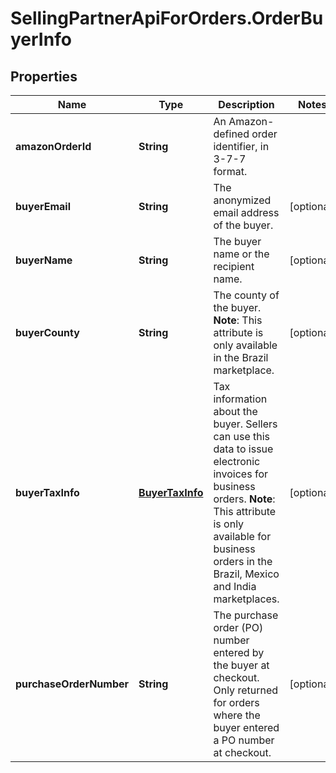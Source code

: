 # SellingPartnerApiForOrders.OrderBuyerInfo

## Properties
Name | Type | Description | Notes
------------ | ------------- | ------------- | -------------
**amazonOrderId** | **String** | An Amazon-defined order identifier, in 3-7-7 format. | 
**buyerEmail** | **String** | The anonymized email address of the buyer. | [optional] 
**buyerName** | **String** | The buyer name or the recipient name. | [optional] 
**buyerCounty** | **String** | The county of the buyer.  **Note**: This attribute is only available in the Brazil marketplace. | [optional] 
**buyerTaxInfo** | [**BuyerTaxInfo**](BuyerTaxInfo.md) | Tax information about the buyer. Sellers can use this data to issue electronic invoices for business orders.  **Note**: This attribute is only available for business orders in the Brazil, Mexico and India marketplaces. | [optional] 
**purchaseOrderNumber** | **String** | The purchase order (PO) number entered by the buyer at checkout. Only returned for orders where the buyer entered a PO number at checkout. | [optional] 


